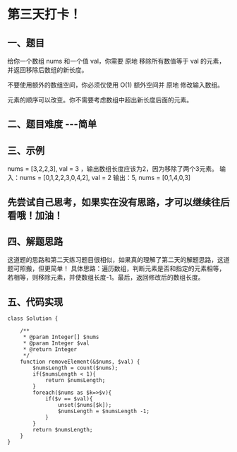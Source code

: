 # 第三天打卡！
## 一、题目
给你一个数组 nums 和一个值 val，你需要 原地 移除所有数值等于 val 的元素，并返回移除后数组的新长度。

不要使用额外的数组空间，你必须仅使用 O(1) 额外空间并 原地 修改输入数组。

元素的顺序可以改变。你不需要考虑数组中超出新长度后面的元素。

## 二、题目难度 ---简单

## 三、示例
nums = [3,2,2,3], val = 3 ，输出数组长度应该为2，因为移除了两个3元素。
输入：nums = [0,1,2,2,3,0,4,2], val = 2
输出：5, nums = [0,1,4,0,3]

## 先尝试自己思考，如果实在没有思路，才可以继续往后看哦！加油！

## 四、解题思路
这道题的思路和第二天练习题目很相似，如果真的理解了第二天的解题思路，这道题可照搬，但更简单！
具体思路：遍历数组，判断元素是否和指定的元素相等，若相等，则移除元素，并使数组长度-1。最后，返回修改后的数组长度。


## 五、代码实现
```
class Solution {

    /**
     * @param Integer[] $nums
     * @param Integer $val
     * @return Integer
     */
    function removeElement(&$nums, $val) {
        $numsLength = count($nums);
        if($numsLength < 1){
            return $numsLength;
        }
        foreach($nums as $k=>$v){
            if($v == $val){
                unset($nums[$k]);
                $numsLength = $numsLength -1;
            }
        }
        return $numsLength;
    }
}
```
